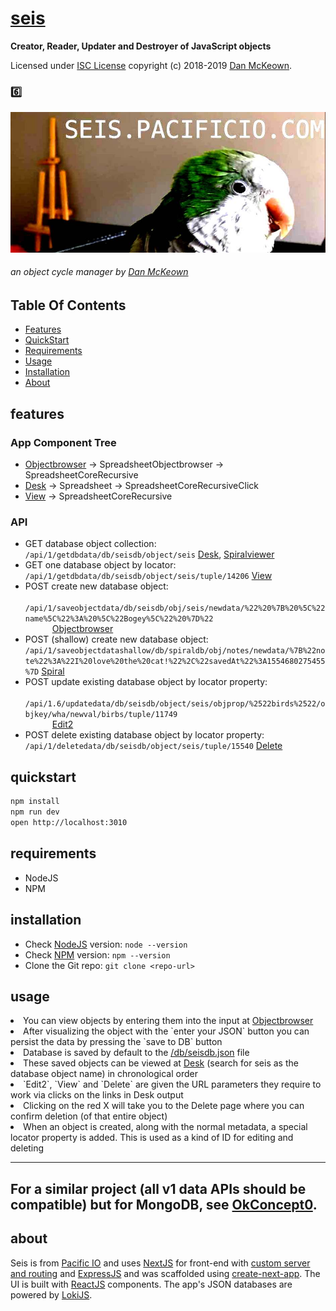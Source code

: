 # **[seis](https://seis.pacificio.com)**

**Creator, Reader, Updater and Destroyer of JavaScript objects**

Licensed under [ISC License](LICENSE) copyright (c) 2018-2019 [Dan McKeown](https://danmckeown.info).

<h3>6️⃣</h3>
<img src="./SeisLogoBanner.jpg" alt="logo-parrot" />
<h6>
  an object cycle manager by 
  <a href="https://danmckeown.info">Dan McKeown</a>
</h6>

## Table Of Contents
- [Features](#features)
- [QuickStart](#quickstart)
- [Requirements](#requirements)
- [Usage](#usage)
- [Installation](#installation)
- [About](#about)

## features
<article id="appTree">
  <h3>App Component Tree</h3>
  <ul>
    <li>
      <a href="/pages/Objectbrowser.js">Objectbrowser</a> → SpreadsheetObjectbrowser → SpreadsheetCoreRecursive
    </li>
    <li>
      <a href="/pages/Desk.js">Desk</a> → Spreadsheet → SpreadsheetCoreRecursiveClick
    </li>
    <li>
      <a href="/pages/View.js">View</a> → SpreadsheetCoreRecursive
    </li>
  </ul>
  <h3>API</h3>
  <ul id="routes">
    <li>
      GET database object collection: 
      <code>/api/1/getdbdata/db/seisdb/object/seis</code>
      <span className="info">
        <a href="/pages/Desk.js">Desk</a>, <a href="/pages/Spiral.js">Spiralviewer</a>
      </span>
    </li>
    <li>
      GET one database object by locator: 
      <code>/api/1/getdbdata/db/seisdb/object/seis/tuple/14206</code>
      <span className="info">
        <a href="/pages/View.js">View</a>
      </span>
    </li>
    <li>
      POST create new database object: 
      <code>
        /api/1/saveobjectdata/db/seisdb/obj/seis/newdata/%22%20%7B%20%5C%22name%5C%22%3A%20%5C%22Bogey%5C%22%20%7D%22
      </code>
      <span className="info">
        <a href="/pages/Objectbrowser.js">Objectbrowser</a>
      </span>
    </li>
    <li>
      POST (shallow) create new database object: 
      <code>/api/1/saveobjectdatashallow/db/spiraldb/obj/notes/newdata/%7B%22note%22%3A%22I%20love%20the%20cat!%22%2C%22savedAt%22%3A1554680275455%7D</code>
      <span className="info">
        <a href="/pages/Spiral.js">Spiral</a>
      </span>
    </li>
    <li>
      <span>POST update existing database object by locator property:</span>
      <code>
        /api/1.6/updatedata/db/seisdb/object/seis/objprop/%2522birds%2522/objkey/wha/newval/birbs/tuple/11749
      </code>
      <span className="info">
        <a href="/pages/Edit2.js">Edit2</a>
      </span>
    </li>
    <li>
      POST delete existing database object by locator property: 
      <code>/api/1/deletedata/db/seisdb/object/seis/tuple/15540</code>
      <span className="info">
        <a href="/pages/Delete.js">Delete</a>
      </span>
    </li>
  </ul>
</article>

## quickstart
```bash
npm install
npm run dev
open http://localhost:3010
```

## requirements
- NodeJS
- NPM

## installation
- Check [NodeJS](https://nodejs.org/en/) version: `node --version`
- Check [NPM](https://www.npmjs.com/) version: `npm --version`
- Clone the Git repo: `git clone <repo-url>`

## usage
<section id="propsInfo">
  <li>
    You can view objects by entering them into the input at 
    <a href="/pages/Objectbrowser.js">Objectbrowser</a>
  </li>
  <li>
    After visualizing the object with the `enter your JSON` button you
    can persist the data by pressing the `save to DB` button
  </li>
  <li>
    Database is saved by default to the 
    <a href="/db/seisdb.json">/db/seisdb.json</a> file
  </li>
  <li>
    These saved objects can be viewed at <a href="/pages/Desk.js">Desk</a> 
    (search for seis as the database object name) in chronological
    order
  </li>
  <li>
    `Edit2`, `View` and `Delete` are given the URL parameters they require to work via
    clicks on the links in Desk output
  </li>
  <li>Clicking on the red X will take you to the Delete page where you can confirm deletion (of that entire object)</li>
  <li>
    When an object is created, along with the normal metadata, a
    special locator property is added. This is used as a kind of ID
    for editing and deleting
  </li>
</section>

---
For a similar project (all v1 data APIs should be compatible) but for MongoDB, see [OkConcept0](https://github.com/pacificpelican/okconcept0).
---

## about

Seis is from [Pacific IO](https://pacificio.com) and uses [NextJS](https://nextjs.org/) for front-end with [custom server and routing](https://github.com/zeit/next.js#custom-server-and-routing) and [ExpressJS](https://expressjs.com/) and was scaffolded using [create-next-app](https://open.segment.com/create-next-app/).  The UI is built with [ReactJS](https://reactjs.org/) components.  The app's JSON databases are powered by [LokiJS](http://techfort.github.io/LokiJS/).
